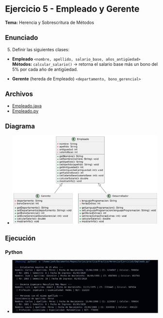 # Ejercicio 5 - Empleado y Gerente

**Tema:** Herencia y Sobrescritura de Métodos

## Enunciado

5. Definir las siguientes clases:

- **Empleado** `<nombre, apellido, salario_base, años_antigüedad>`  
  **Métodos:** `calcular_salario()` → retorna el salario base más un bono del 5% por cada año de antigüedad.

- **Gerente** (hereda de Empleado) `<departamento, bono_gerencial>`

## Archivos

- [Empleado.java](./Empleado.java)
- [Empleado.py](./Empleado.py)

## Diagrama

- ![Diagrama](./diagrama.png)

## Ejecución

### Python

- ![Ejecución](./ejecucionPython.png)
